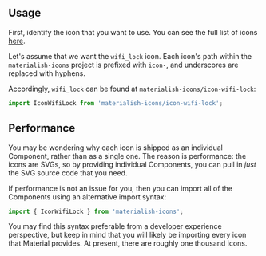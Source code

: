 ## Usage

First, identify the icon that you want to use. You can see the full list of icons
[here](https://material.io/tools/icons/?style=baseline).

Let's assume that we want the `wifi_lock` icon. Each icon's path within the
`materialish-icons` project is prefixed with `icon-`, and underscores are replaced
with hyphens.

Accordingly, `wifi_lock` can be found at `materialish-icons/icon-wifi-lock`:

```jsx
import IconWifiLock from 'materialish-icons/icon-wifi-lock';
```

## Performance

You may be wondering why each icon is shipped as an individual Component, rather
than as a single one. The reason is performance: the icons are SVGs, so by providing individual
Components, you can pull in _just_ the SVG source code that you need.

If performance is not an issue for you, then you can import all of the
Components using an alternative import syntax:

```js
import { IconWifiLock } from 'materialish-icons';
```

You may find this syntax preferable from a developer experience perspective, but keep in mind that you
will likely be importing every icon that Material provides. At present, there are roughly
one thousand icons.
